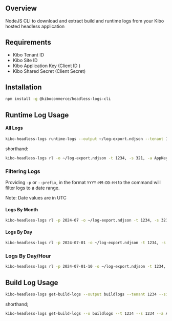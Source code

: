 ## Overview

NodeJS CLI to download and extract build and runtime logs from your Kibo hosted headless application

## Requirements

* Kibo Tenant ID
* Kibo Site ID
* Kibo Application Key (Client ID )
* Kibo Shared Secret (Client Secret)

## Installation

```bash
npm install -g @kibocommerce/headless-logs-cli
```

## Runtime Log Usage

#### All Logs

```bash
kibo-headless-logs runtime-logs --output ~/log-export.ndjson --tenant 1234, --site 321, --client-id AppKey --client-secret Secret
```
shorthand:
```bash
kibo-headless-logs rl -o ~/log-export.ndjson -t 1234, -s 321, -a AppKey -s Secret
```
### Filtering Logs

Providing `-p` or `--prefix`, in the format `YYYY-MM-DD-HH` to the command will filter logs to a date range.

Note: Date values are in UTC

#### Logs By Month
```bash
kibo-headless-logs rl -p 2024-07 -o ~/log-export.ndjson -t 1234, -s 321, -a AppKey -s Secret
```
#### Logs By Day
```bash
kibo-headless-logs rl -p 2024-07-01 -o ~/log-export.ndjson -t 1234, -s 321, -a AppKey -s Secret
```
### Logs By Day/Hour
```bash
kibo-headless-logs rl -p 2024-07-01-10 -o ~/log-export.ndjson -t 1234, -s 321, -a AppKey -s Secret
```

## Build Log Usage

```bash
kibo-headless-logs get-build-logs --output buildlogs --tenant 1234 --site 1234 --client-id AppKey --client-secret Secret --branch kibo-sb-main --numberOfJobs 3 --home-host t1234-s1234.sandbox.mozu.com
```

shorthand;
```bash
kibo-headless-logs get-build-logs --o buildlogs --t 1234 --s 1234 --a AppKey --k Secret --b kibo-sb-main --n 3 --h t1234-s1234.sandbox.mozu.com
```